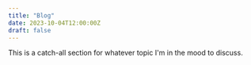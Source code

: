 ```yaml
---
title: "Blog"
date: 2023-10-04T12:00:00Z
draft: false
---
```


This is a catch-all section for whatever topic I'm in the mood to discuss.
